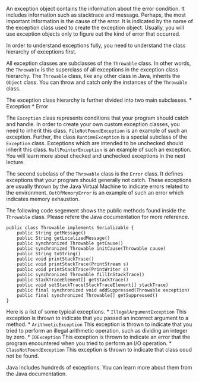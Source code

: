 An exception object contains the information about the error condition. It 
includes information such as stacktrace and message. Perhaps, the most important
information is the cause of the error. It is indicated by the name of the exception
class used to create the exception object. Usually, you will use exception
objects only to figure out the kind of error that occurred.

In order to understand exceptions fully, you need to understand the class
hierarchy of exceptions first.

All exception classes are subclasses of the `Throwable` class. In other words,
the `Throwable` is the superclass of all exceptions in the exception class
hierarchy. The `Throwable` class, like any other class in Java, inherits the
`Object` class. You can throw and catch only the instances of the `Throwable`
class.

The exception class hierarchy is further divided into two main subclasses.
    * Exception
    * Error

The `Exception` class represents conditions that your program should catch and
handle. In order to create your own custom exception classes, you need to inherit
this class. `FileNotFoundException` is an example of such an exception. Further,
the class  `RuntimeException` is a special subclass of the `Exception` class.
Exceptions which are intended to be unchecked should inherit this class.
`NullPointerException` is an example of such an exception.
You will learn more about checked and unchecked exceptions in the next lecture.

The second subclass of the `Throwable` class is the `Error` class. It defines
exceptions that your program should generally not catch. These exceptions are
usually thrown by the Java Virtual Machine to indicate errors related to the
environment. `OutOfMemoryError` is an example of such an error which indicates
memory exhaustion.

The following code segement shows the public methods found inside the `Throwable`
class. Please refere the Java documentation for more reference.

```
public class Throwable implements Serializable {
    public String getMessage()
    public String getLocalizedMessage()
    public synchronized Throwable getCause()
    public synchronized Throwable initCause(Throwable cause)
    public String toString()
    public void printStackTrace()
    public void printStackTrace(PrintStream s)
    public void printStackTrace(PrintWriter s)
    public synchronized Throwable fillInStackTrace()
    public StackTraceElement[] getStackTrace()
    public void setStackTrace(StackTraceElement[] stackTrace)
    public final synchronized void addSuppressed(Throwable exception)
    public final synchronized Throwable[] getSuppressed()
}
```

Here is a list of some typical exceptions.
    * `IllegalArgumentException`
      This exception is thrown to indicate that you passed an incorrect argument
      to a method.
    * `ArithmeticException`
       This exception is thrown to indicate that you tried to perform an illegal
       arithmetic operation, such as dividing an integer by zero.
    * `IOException`
      This exception is thrown to indicate an error that the program encountered
      when you tried to perform an I/O operation.
    * `ClassNotFoundException`
      This exception is thrown to indicate that class coud not be found.

Java includes hundreds of exceptions. You can learn more about them from the
Java documentation.